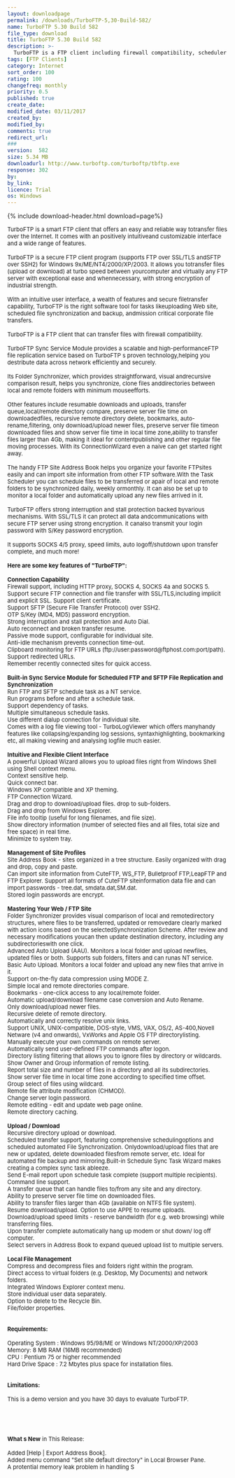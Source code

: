 ```yaml
---
layout: downloadpage
permalink: /downloads/TurboFTP-5,30-Build-582/
name: TurboFTP 5.30 Build 582
file_type: download
title: TurboFTP 5.30 Build 582
description: >-
  TurboFTP is a FTP client including firewall compatibility, scheduler and transfer queue
tags: [FTP Clients]
category: Internet
sort_order: 100
rating: 100
changefreq: monthly
priority: 0.5
published: true
create_date: 
modified_date: 03/11/2017
created_by: 
modified_by: 
comments: true
redirect_url: 
### 
version:  582
size: 5.34 MB
downloadurl: http://www.turboftp.com/turboftp/tbftp.exe
response: 302
by: 
by_link: 
licence: Trial 
os: Windows
---
```


{% include download-header.html download=page%}

<p style="fix-download-text !important">
<p><font size="2"><p>TurboFTP is a smart FTP client that offers an easy and reliable way totransfer files over the Internet. It comes with an positively intuitiveand customizable interface and a wide range of features. <br />
<br />
TurboFTP is a secure FTP client program (supports FTP over SSL/TLS andSFTP over SSH2) for Windows 9x/ME/NT4/2000/XP/2003. It allows you totransfer files (upload or download) at turbo speed between yourcomputer and virtually any FTP server with exceptional ease and whennecessary, with strong encryption of industrial strength.<br />
<br />
With an intuitive user interface, a wealth of features and secure filetransfer capability, TurboFTP is the right software tool for tasks likeuploading Web site, scheduled file synchronization and backup, andmission critical corporate file transfers.<br />
<br />
TurboFTP is a FTP client that can transfer files with firewall compatibility.<br />
<br />
TurboFTP Sync Service Module provides a scalable and high-performanceFTP file replication service based on TurboFTP s proven technology,helping you destribute data across network efficiently and securely.<br />
<br />
Its Folder Synchronizer, which provides straightforward, visual andrecursive comparison result, helps you synchronize, clone files anddirectories between local and remote folders with minimum mouseefforts. <br />
<br />
Other features include resumable downloads and uploads, transfer queue,local/remote directory compare, preserve server file time on downloadedfiles, recursive remote directory delete, bookmarks, auto-rename,filtering, only download/upload newer files, preserve server file timeon downloaded files and show server file time in local time zone,ability to transfer files larger than 4Gb, making it ideal for contentpublishing and other regular file moving processes. With its ConnectionWizard even a naive can get started right away. <br />
<br />
The handy FTP Site Address Book helps you organize your favorite FTPsites easily and can import site information from other FTP software.With the Task Scheduler you can schedule files to be transferred or apair of local and remote folders to be synchronized daily, weekly ormonthly. It can also be set up to monitor a local folder and automatically upload any new files arrived in it.<br />
<br />
TurboFTP offers strong interruption and stall protection backed byvarious mechanisms. With SSL/TLS it can protect all data andcommunications with secure FTP server using strong encryption. it canalso transmit your login password with S/Key password encryption. <br />
<br />
It supports SOCKS 4/5 proxy, speed limits, auto logoff/shutdown upon transfer complete, and much more!<br />
<br />
<span><strong>Here are some key features of "TurboFTP":</strong></span><br />
<br />
<strong>Connection Capability </strong><br />
Firewall support, including HTTP proxy, SOCKS 4, SOCKS 4a and SOCKS 5. <br />
Support secure FTP connection and file transfer with SSL/TLS,including implicit and explicit SSL. Support client certificate. <br />
Support SFTP (Secure File Transfer Protocol) over SSH2. <br />
OTP S/Key (MD4, MD5) password encryption. <br />
Strong interruption and stall protection and Auto Dial. <br />
Auto reconnect and broken transfer resume. <br />
Passive mode support, configurable for individual site. <br />
Anti-idle mechanism prevents connection time-out. <br />
Clipboard monitoring for FTP URLs (ftp://user:password@ftphost.com:port/path). Support redirected URLs.<br />
Remember recently connected sites for quick access. <br />
<br />
<strong>Built-in Sync Service Module for Scheduled FTP and SFTP File Replication and Synchronization</strong><br />
Run FTP and SFTP schedule task as a NT service.<br />
Run programs before and after a schedule task. <br />
Support dependency of tasks. <br />
Multiple simultaneous schedule tasks.<br />
Use different dialup connection for individual site. <br />
Comes with a log file viewing tool - TurboLogViewer which offers manyhandy features like collapsing/expanding log sessions, syntaxhighlighting, bookmarking etc, all making viewing and analysing logfile much easier. <br />
<br />
<strong>Intuitive and Flexible Client Interface </strong><br />
A powerful Upload Wizard allows you to upload files right from Windows Shell using Shell context menu. <br />
Context sensitive help. <br />
Quick connect bar. <br />
Windows XP compatible and XP theming. <br />
FTP Connection Wizard. <br />
Drag and drop to download/upload files. drop to sub-folders. <br />
Drag and drop from Windows Explorer. <br />
File info tooltip (useful for long filenames, and file size).<br />
Show directory information (number of selected files and all files, total size and free space) in real time. <br />
Minimize to system tray. <br />
<br />
<strong>Management of Site Profiles</strong><br />
Site Address Book - sites organized in a tree structure. Easily organized with drag and drop, copy and paste. <br />
Can import site information from CuteFTP, WS_FTP, Bulletproof FTP,LeapFTP and FTP Explorer. Support all formats of CuteFTP siteinformation data file and can import passwords - tree.dat, smdata.dat,SM.dat. <br />
Stored login passwords are encrypt. <br />
<br />
<strong>Mastering Your Web / FTP Site</strong><br />
Folder Synchronizer provides visual comparison of local and remotedirectory structures, where files to be transferred, updated or removedare clearly marked with action icons based on the selectedSynchronization Scheme. After review and necessary modifications youcan then update destination directory, including any subdirectorieswith one click. <br />
Advanced Auto Upload (AAU). Monitors a local folder and upload newfiles, updated files or both. Supports sub folders, filters and can runas NT service.<br />
Basic Auto Upload. Monitors a local folder and upload any new files that arrive in it. <br />
Support on-the-fly data compression using MODE Z. <br />
Simple local and remote directories compare. <br />
Bookmarks - one-click access to any local/remote folder. <br />
Automatic upload/download filename case conversion and Auto Rename. <br />
Only download/upload newer files.<br />
Recursive delete of remote directory. <br />
Automatically and correctly resolve unix links.<br />
Support UNIX, UNIX-compatible, DOS-style, VMS, VAX, OS/2, AS-400,Novell Netware (v4 and onwards), VxWorks and Apple OS FTP directorylisting. <br />
Manually execute your own commands on remote server. <br />
Automatically send user-defined FTP commands after logon. <br />
Directory listing filtering that allows you to ignore files by directory or wildcards. <br />
Show Owner and Group information of remote listing. <br />
Report total size and number of files in a directory and all its subdirectories. <br />
Show server file time in local time zone according to specified time offset.<br />
Group select of files using wildcard. <br />
Remote file attribute modification (CHMOD). <br />
Change server login password. <br />
Remote editing - edit and update web page online. <br />
Remote directory caching. <br />
<br />
<strong>Upload / Download</strong><br />
Recursive directory upload or download. <br />
Scheduled transfer support, featuring comprehensive schedulingoptions and scheduled automated File Synchronization. Onlydownload/upload files that are new or updated, delete downloaded filesfrom remote server, etc. Ideal for automated file backup and mirroring.Built-in Schedule Sync Task Wizard makes creating a complex sync task ableeze. <br />
Send E-mail report upon schedule task complete (support multiple recipients). <br />
Command line support. <br />
A transfer queue that can handle files to/from any site and any directory. <br />
Ability to preserve server file time on downloaded files. <br />
Ability to transfer files larger than 4Gb (available on NTFS file system). <br />
Resume download/upload. Option to use APPE to resume uploads. <br />
Download/upload speed limits - reserve bandwidth (for e.g. web browsing) while transferring files.<br />
Upon transfer complete automatically hang up modem or shut down/ log off computer. <br />
Select servers in Address Book to expand queued upload list to multiple servers. <br />
<br />
<strong>Local File Management</strong><br />
Compress and decompress files and folders right within the program. <br />
Direct access to virtual folders (e.g. Desktop, My Documents) and network folders. <br />
Integrated Windows Explorer context menu. <br />
Store individual user data separately. <br />
Option to delete to the Recycle Bin. <br />
File/folder properties.<br />
<br />
<br />
<span><strong>Requirements:</strong></span><br />
<br />
Operating System : Windows 95/98/ME or Windows NT/2000/XP/2003<br />
Memory: 8 MB RAM (16MB recommended)<br />
CPU : Pentium 75 or higher recommended<br />
Hard Drive Space : 7.2 Mbytes plus space for installation files. <br />
<br />
<br />
<span><strong>Limitations:</strong></span><br />
<br />
This is a demo version and you have 30 days to evaluate TurboFTP.</p>
<!-- google_ad_section_end -->
<p>&#160;</p>
<div class="celltext_big"><br />
<br />
<strong>What s New</strong> in This Release:<br />
<br />
Added [Help | Export Address Book].<br />
Added menu command "Set site default directory" in Local Browser Pane.<br />
A protential memory leak problem in handling S</div></p></p>
